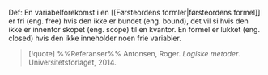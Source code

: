 Def:
En variabelforekomst i en [[Førsteordens formler|førsteordens formel]] er fri (eng. free) hvis den ikke er bundet (eng. bound), det vil si hvis den ikke er innenfor skopet (eng. scope) til en kvantor. En formel er lukket (eng. closed) hvis den ikke inneholder noen frie variabler.

> [!quote] %%Referanser%%
Antonsen, Roger. *Logiske metoder*. Universitetsforlaget, 2014.